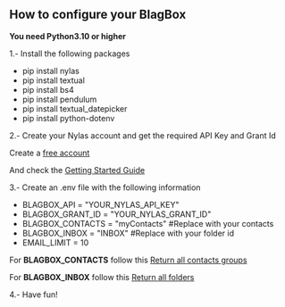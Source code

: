 ## How to configure your BlagBox

**You need Python3.10 or higher**

1.- Install the following packages

* pip install nylas
* pip install textual
* pip install bs4
* pip install pendulum
* pip install textual_datepicker
* pip install python-dotenv


2.- Create your Nylas account and get the required API Key and Grant Id

Create a [free account](https://dashboard-v3.nylas.com/register)

And check the [Getting Started Guide](https://developer.nylas.com/docs/v3/getting-started/)

3.- Create an .env file with the following information

* BLAGBOX_API = "YOUR_NYLAS_API_KEY"
* BLAGBOX_GRANT_ID = "YOUR_NYLAS_GRANT_ID"
* BLAGBOX_CONTACTS = "myContacts" #Replace with your contacts
* BLAGBOX_INBOX = "INBOX" #Replace with your folder id
* EMAIL_LIMIT = 10

For **BLAGBOX_CONTACTS** follow this [Return all contacts groups](https://developer.nylas.com/docs/api/v3/ecc/#get-/v3/grants/-grant_id-/contacts/groups)

For **BLAGBOX_INBOX** follow this [Return all folders](https://developer.nylas.com/docs/api/v3/ecc/#get-/v3/grants/-grant_id-/folders)

4.- Have fun!
